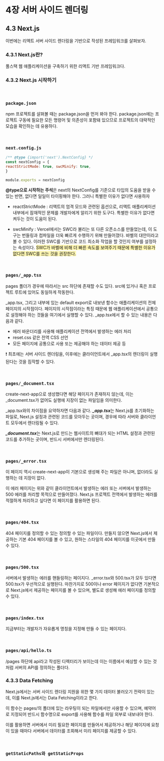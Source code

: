 # **4장 서버 사이드 렌더링**

## 4.3 Next.js

이번에는 리액트 서버 사이드 렌더링을 기반으로 작성된 프레임워크를 살펴보자.
### 4.3.1 Next.js란?

풀스택 웹 애플리케이션을 구축하기 위한 리액트 기반 프레임워크다.
### 4.3.2 Next.js 시작하기

<br>

### `package.json`
npm 프로젝트를 살펴볼 때는 package.json을 먼저 봐야 한다. package.json에는 프로젝트 구동에 필요한 모든 명령어 및 의존성이 포함돼 있으므로 프로젝트의 대략적인 모습을 확인하는 데 유용하다.

<br>

### `next.config.js`

```javascript
/** @type {import('next').NextConfig} */
const nextConfig = {
reactStrictMode: true, swcMinify: true,
}

module.exports = nextConfig
```

**@type으로 시작하는 주석**은 next의 NextConfig를 기준으로 타입의 도움을 받을 수 있는 반면, 없다면 일일이 타이핑해야 한다. 그러니 특별한 이유가 없다면 사용하자

- reactStrictMode : 리액트의 엄격 모드와 관련된 옵션으로, 리액트 애플리케이션 내부에서 잠재적인 문제를 개발자에게 알리기 위한 도구다. 특별한 이유가 없다면 켜두는 것이 도움이 된다.

- swcMinify : Vercel에서는 SWC라 불리는 또 다른 오픈소스를 만들었는데, 이 도구는 번들링과 컴파일을 더욱 빠르게 수행하기 위해 만들어졌다. 바벨의 대안이라고 볼 수 있다. 이러한 SWC를 기반으로 코드 최소화 작업을 할 것인지 여부를 설정하는 속성이다. <span style="background-color:#fff5b1">SWC가 바벨에 비해 더 빠른 속도를 보여주기 때문에 특별한 이유가 없다면 SWC를 쓰는 것을 권장한다.</span>

<br>

### `pages/_app.tsx`
pages 폴더가 경우에 따라서는 src 하단에 존재할 수도 있다. src에 있거나 혹은 프로젝트 루트에 있어도 동일하게 작동한다.

_app.tsx, 그리고 내부에 있는 default export로 내보낸 함수는 애플리케이션의 전체 페이지의 시작점이다. 페이지의 시작점이라는 특징 때문에 웹 애플리케이션에서 공통으로 설정해야 하는 것들을 여기에서 실행할 수 있다. _app.tsx에서 할 수 있는 내용은 다음과 같다.

- 에러 바운더리를 사용해 애플리케이션 전역에서 발생하는 에러 처리
- reset.css 같은 전역 CSS 선언
- 모든 페이지에 공통으로 사용 또는 제공해야 하는 데이터 제공 등

❗️ 최초에는 서버 사이드 렌더링을, 이후에는 클라이언트에서 _app.tsx의 렌더링이 실행된다는 것을 짐작할 수 있다.

<br>

### `pages/_document.tsx`

create-next-app으로 생성했다면 해당 페이지가 존재하지 않는데, 이는 _document.tsx가 없어도 실행에 지장이 없는 파일임을 의미한다.

_app.tsx와의 차이점을 요약하자면 다음과 같다. 
***_app.tsx***는 Next.js를 초기화하는 파일로, Next.js 설정과 관련된 코드를 모아두는 곳이며, 경우에 따라 서버와 클라이언트 모두에서 렌더링될 수 있다. 

***_document.tsx***는 Next.js로 만드는 웹사이트의 뼈대가 되는 HTML 설정과 관련된 코드를 추가하는 곳이며, 반드시 서버에서만 렌더링된다.

<br>

### `pages/_error.tsx`

이 페이지 역시 create-next-app이 기본으로 생성해 주는 파일은 아니며, 없더라도 실행하는 데 지장이 없다.

이 에러 페이지는 위와 같이 클라이언트에서 발생하는 에러 또는 서버에서 발생하는 500 에러를 처리할 목적으로 만들어졌다. Next.js 프로젝트 전역에서 발생하는 에러를 적절하게 처리하고 싶다면 이 페이지를 활용하면 된다.

<br>

### `pages/404.tsx`

404 페이지를 정의할 수 있는 정의할 수 있는 파일이다. 만들지 않으면 Next.js에서 제공하는 기본 404 페이지를 볼 수 있고, 원하는 스타일의 404 페이지를 이곳에서 만들 수 있다.

<br>

### `pages/500.tsx`

서버에서 발생하는 에러를 핸들링하는 페이지다. _error.tsx와 500.tsx가 모두 있다면 500.tsx가 우선적으로 실행된다. 마찬가지로 500이나 error 페이지가 없다면 기본적으로 Next.js에서 제공하는 페이지를 볼 수 있으며, 별도로 생성해 에러 페이지를 정의할 수 있다.

<br>

### `pages/index.tsx`

지금부터는 개발자가 자유롭게 명칭을 지정해 만들 수 있는 페이지다.

<br>

### `pages/api/hello.ts`

/pages 하단에 api라고 작성된 디렉터리가 보이는데 이는 이름에서 예상할 수 있는 것처럼 서버의 API를 정의하는 폴더다.

### 4.3.3 Data Fetching

Next.js에서는 서버 사이드 렌더링 지원을 위한 몇 가지 데이터 불러오기 전략이 있는데, 이를 Next.js에서는 Data Fetching이라고 한다. 

이 함수는 pages/의 폴더에 있는 라우팅이 되는 파일에서만 사용할 수 있으며, 예약어로 지정되어 반드시 함수명으로 export를 사용해 함수를 파일 외부로 내보내야 한다.

이를 활용하면 서버에서 미리 필요한 페이지를 만들어서 제공하거나 해당 페이지에 요청이 있을 때마다 서버에서 데이터를 조회해서 미리 페이지를 제공할 수 있다.

<br>

### `getStaticPaths와 getStaticProps`
